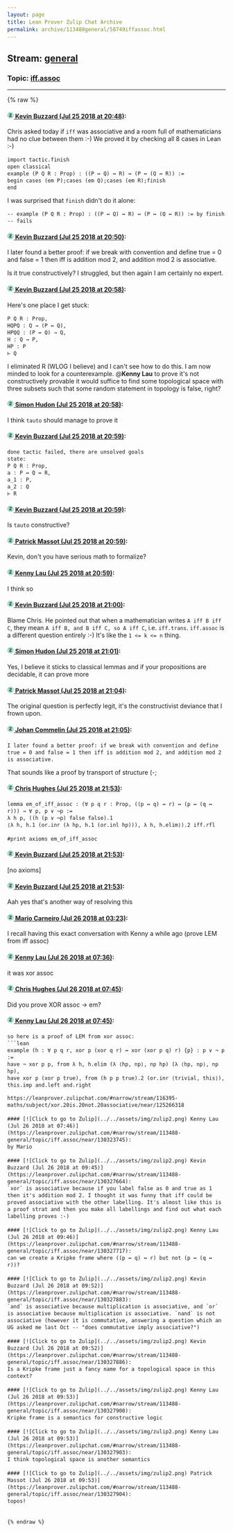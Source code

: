 ```yaml
---
layout: page
title: Lean Prover Zulip Chat Archive 
permalink: archive/113488general/58749iffassoc.html
---
```


## Stream: [general](index.html)
### Topic: [iff.assoc](58749iffassoc.html)

---


{% raw %}
#### [![Click to go to Zulip](../../assets/img/zulip2.png) Kevin Buzzard (Jul 25 2018 at 20:48)](https://leanprover.zulipchat.com/#narrow/stream/113488-general/topic/iff.assoc/near/130294374):
Chris asked today if `iff` was associative and a room full of mathematicians had no clue between them :-) We proved it by checking all 8 cases in Lean :-) 

```lean
import tactic.finish 
open classical
example (P Q R : Prop) : ((P ↔ Q) ↔ R) ↔ (P ↔ (Q ↔ R)) :=
begin cases (em P);cases (em Q);cases (em R);finish 
end 
```

I was surprised that `finish` didn't do it alone:

```lean
-- example (P Q R : Prop) : ((P ↔ Q) ↔ R) ↔ (P ↔ (Q ↔ R)) := by finish -- fails
```

#### [![Click to go to Zulip](../../assets/img/zulip2.png) Kevin Buzzard (Jul 25 2018 at 20:50)](https://leanprover.zulipchat.com/#narrow/stream/113488-general/topic/iff.assoc/near/130294462):
I later found a better proof: if we break with convention and define true = 0 and false = 1 then iff is addition mod 2, and addition mod 2 is associative.

Is it true constructively? I struggled, but then again I am certainly no expert.

#### [![Click to go to Zulip](../../assets/img/zulip2.png) Kevin Buzzard (Jul 25 2018 at 20:58)](https://leanprover.zulipchat.com/#narrow/stream/113488-general/topic/iff.assoc/near/130294870):
Here's one place I get stuck:
```
P Q R : Prop,
HQPQ : Q → (P ↔ Q),
HPQQ : (P ↔ Q) → Q,
H : Q → P,
HP : P
⊢ Q
```

I eliminated R (WLOG I believe) and I can't see how to do this. I am now minded to look for a counterexample. @**Kenny Lau** to prove it's not constructively provable it would suffice to find some topological space with three subsets such that some random statement in topology is false, right?

#### [![Click to go to Zulip](../../assets/img/zulip2.png) Simon Hudon (Jul 25 2018 at 20:58)](https://leanprover.zulipchat.com/#narrow/stream/113488-general/topic/iff.assoc/near/130294880):
I think `tauto` should manage to prove it

#### [![Click to go to Zulip](../../assets/img/zulip2.png) Kevin Buzzard (Jul 25 2018 at 20:59)](https://leanprover.zulipchat.com/#narrow/stream/113488-general/topic/iff.assoc/near/130294921):
```
done tactic failed, there are unsolved goals
state:
P Q R : Prop,
a : P ↔ Q ↔ R,
a_1 : P,
a_2 : Q
⊢ R
```

#### [![Click to go to Zulip](../../assets/img/zulip2.png) Kevin Buzzard (Jul 25 2018 at 20:59)](https://leanprover.zulipchat.com/#narrow/stream/113488-general/topic/iff.assoc/near/130294937):
Is `tauto` constructive?

#### [![Click to go to Zulip](../../assets/img/zulip2.png) Patrick Massot (Jul 25 2018 at 20:59)](https://leanprover.zulipchat.com/#narrow/stream/113488-general/topic/iff.assoc/near/130294941):
Kevin, don't you have serious math to formalize?

#### [![Click to go to Zulip](../../assets/img/zulip2.png) Kenny Lau (Jul 25 2018 at 20:59)](https://leanprover.zulipchat.com/#narrow/stream/113488-general/topic/iff.assoc/near/130294942):
I think so

#### [![Click to go to Zulip](../../assets/img/zulip2.png) Kevin Buzzard (Jul 25 2018 at 21:00)](https://leanprover.zulipchat.com/#narrow/stream/113488-general/topic/iff.assoc/near/130295020):
Blame Chris. He pointed out that when a mathematician writes `A iff B iff C`, they mean `A iff B, and B iff C, so A iff C`, i.e. `iff.trans`. `iff.assoc` is a different question entirely :-) It's like the `1 <= k <= n` thing.

#### [![Click to go to Zulip](../../assets/img/zulip2.png) Simon Hudon (Jul 25 2018 at 21:01)](https://leanprover.zulipchat.com/#narrow/stream/113488-general/topic/iff.assoc/near/130295036):
Yes, I believe it sticks to classical lemmas and if your propositions are decidable, it can prove more

#### [![Click to go to Zulip](../../assets/img/zulip2.png) Patrick Massot (Jul 25 2018 at 21:04)](https://leanprover.zulipchat.com/#narrow/stream/113488-general/topic/iff.assoc/near/130295241):
The original question is perfectly legit, it's the constructivist deviance that I frown upon.

#### [![Click to go to Zulip](../../assets/img/zulip2.png) Johan Commelin (Jul 25 2018 at 21:05)](https://leanprover.zulipchat.com/#narrow/stream/113488-general/topic/iff.assoc/near/130295283):
```quote
I later found a better proof: if we break with convention and define true = 0 and false = 1 then iff is addition mod 2, and addition mod 2 is associative.
```
That sounds like a proof by transport of structure (-;

#### [![Click to go to Zulip](../../assets/img/zulip2.png) Chris Hughes (Jul 25 2018 at 21:53)](https://leanprover.zulipchat.com/#narrow/stream/113488-general/topic/iff.assoc/near/130298421):
```lean
lemma em_of_iff_assoc : (∀ p q r : Prop, ((p ↔ q) ↔ r) ↔ (p ↔ (q ↔ r))) → ∀ p, p ∨ ¬p :=
λ h p, ((h (p ∨ ¬p) false false).1
⟨λ h, h.1 (or.inr (λ hp, h.1 (or.inl hp))), λ h, h.elim⟩).2 iff.rfl

#print axioms em_of_iff_assoc
```

#### [![Click to go to Zulip](../../assets/img/zulip2.png) Kevin Buzzard (Jul 25 2018 at 21:53)](https://leanprover.zulipchat.com/#narrow/stream/113488-general/topic/iff.assoc/near/130298440):
[no axioms]

#### [![Click to go to Zulip](../../assets/img/zulip2.png) Kevin Buzzard (Jul 25 2018 at 21:53)](https://leanprover.zulipchat.com/#narrow/stream/113488-general/topic/iff.assoc/near/130298446):
Aah yes that's another way of resolving this

#### [![Click to go to Zulip](../../assets/img/zulip2.png) Mario Carneiro (Jul 26 2018 at 03:23)](https://leanprover.zulipchat.com/#narrow/stream/113488-general/topic/iff.assoc/near/130314672):
I recall having this exact conversation with Kenny a while ago (prove LEM from iff assoc)

#### [![Click to go to Zulip](../../assets/img/zulip2.png) Kenny Lau (Jul 26 2018 at 07:36)](https://leanprover.zulipchat.com/#narrow/stream/113488-general/topic/iff.assoc/near/130323420):
it was xor assoc

#### [![Click to go to Zulip](../../assets/img/zulip2.png) Chris Hughes (Jul 26 2018 at 07:45)](https://leanprover.zulipchat.com/#narrow/stream/113488-general/topic/iff.assoc/near/130323717):
Did you prove XOR assoc -> em?

#### [![Click to go to Zulip](../../assets/img/zulip2.png) Kenny Lau (Jul 26 2018 at 07:45)](https://leanprover.zulipchat.com/#narrow/stream/113488-general/topic/iff.assoc/near/130323718):
```quote
so here is a proof of LEM from xor assoc:
```lean
example (h : ∀ p q r, xor p (xor q r) ↔ xor (xor p q) r) {p} : p ∨ ¬ p :=
have ¬ xor p p, from λ h, h.elim (λ ⟨hp, np⟩, np hp) (λ ⟨hp, np⟩, np hp),
have xor p (xor p true), from (h p p true).2 (or.inr ⟨trivial, this⟩),
this.imp and.left and.right
```
```
https://leanprover.zulipchat.com/#narrow/stream/116395-maths/subject/xor.20is.20not.20associative/near/125266318

#### [![Click to go to Zulip](../../assets/img/zulip2.png) Kenny Lau (Jul 26 2018 at 07:46)](https://leanprover.zulipchat.com/#narrow/stream/113488-general/topic/iff.assoc/near/130323745):
by Mario

#### [![Click to go to Zulip](../../assets/img/zulip2.png) Kevin Buzzard (Jul 26 2018 at 09:45)](https://leanprover.zulipchat.com/#narrow/stream/113488-general/topic/iff.assoc/near/130327664):
`xor` is associative because if you label false as 0 and true as 1 then it's addition mod 2. I thought it was funny that iff could be proved associative with the other labelling. It's almost like this is a proof strat and then you make all labellings and find out what each labelling proves :-)

#### [![Click to go to Zulip](../../assets/img/zulip2.png) Kenny Lau (Jul 26 2018 at 09:46)](https://leanprover.zulipchat.com/#narrow/stream/113488-general/topic/iff.assoc/near/130327717):
can we create a Kripke frame where ((p ↔ q) ↔ r) but not (p ↔ (q ↔ r))?

#### [![Click to go to Zulip](../../assets/img/zulip2.png) Kevin Buzzard (Jul 26 2018 at 09:52)](https://leanprover.zulipchat.com/#narrow/stream/113488-general/topic/iff.assoc/near/130327883):
`and` is associative because multiplication is associative, and `or` is associative because multiplication is associative. `nand` is not associative (however it is commutative, answering a question which an UG asked me last Oct -- "does commutative imply associative?")

#### [![Click to go to Zulip](../../assets/img/zulip2.png) Kevin Buzzard (Jul 26 2018 at 09:52)](https://leanprover.zulipchat.com/#narrow/stream/113488-general/topic/iff.assoc/near/130327886):
Is a Kripke frame just a fancy name for a topological space in this context?

#### [![Click to go to Zulip](../../assets/img/zulip2.png) Kenny Lau (Jul 26 2018 at 09:53)](https://leanprover.zulipchat.com/#narrow/stream/113488-general/topic/iff.assoc/near/130327900):
Kripke frame is a semantics for constructive logic

#### [![Click to go to Zulip](../../assets/img/zulip2.png) Kenny Lau (Jul 26 2018 at 09:53)](https://leanprover.zulipchat.com/#narrow/stream/113488-general/topic/iff.assoc/near/130327903):
I think topological space is another semantics

#### [![Click to go to Zulip](../../assets/img/zulip2.png) Patrick Massot (Jul 26 2018 at 09:53)](https://leanprover.zulipchat.com/#narrow/stream/113488-general/topic/iff.assoc/near/130327904):
topos!


{% endraw %}
